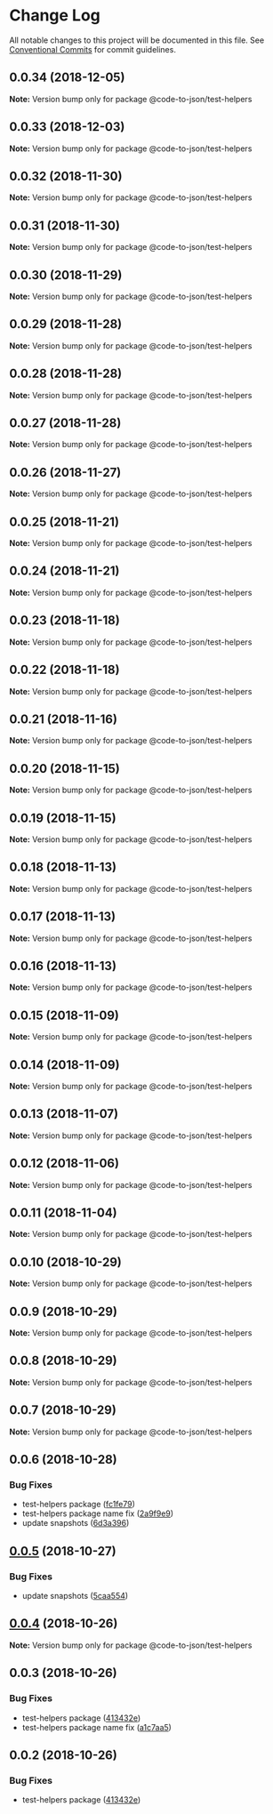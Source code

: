 # Change Log

All notable changes to this project will be documented in this file.
See [Conventional Commits](https://conventionalcommits.org) for commit guidelines.

## 0.0.34 (2018-12-05)

**Note:** Version bump only for package @code-to-json/test-helpers





## 0.0.33 (2018-12-03)

**Note:** Version bump only for package @code-to-json/test-helpers





## 0.0.32 (2018-11-30)

**Note:** Version bump only for package @code-to-json/test-helpers





## 0.0.31 (2018-11-30)

**Note:** Version bump only for package @code-to-json/test-helpers





## 0.0.30 (2018-11-29)

**Note:** Version bump only for package @code-to-json/test-helpers





## 0.0.29 (2018-11-28)

**Note:** Version bump only for package @code-to-json/test-helpers





## 0.0.28 (2018-11-28)

**Note:** Version bump only for package @code-to-json/test-helpers





## 0.0.27 (2018-11-28)

**Note:** Version bump only for package @code-to-json/test-helpers





## 0.0.26 (2018-11-27)

**Note:** Version bump only for package @code-to-json/test-helpers





## 0.0.25 (2018-11-21)

**Note:** Version bump only for package @code-to-json/test-helpers





## 0.0.24 (2018-11-21)

**Note:** Version bump only for package @code-to-json/test-helpers





## 0.0.23 (2018-11-18)

**Note:** Version bump only for package @code-to-json/test-helpers





## 0.0.22 (2018-11-18)

**Note:** Version bump only for package @code-to-json/test-helpers





## 0.0.21 (2018-11-16)

**Note:** Version bump only for package @code-to-json/test-helpers





## 0.0.20 (2018-11-15)

**Note:** Version bump only for package @code-to-json/test-helpers





## 0.0.19 (2018-11-15)

**Note:** Version bump only for package @code-to-json/test-helpers





## 0.0.18 (2018-11-13)

**Note:** Version bump only for package @code-to-json/test-helpers





## 0.0.17 (2018-11-13)

**Note:** Version bump only for package @code-to-json/test-helpers





## 0.0.16 (2018-11-13)

**Note:** Version bump only for package @code-to-json/test-helpers





## 0.0.15 (2018-11-09)

**Note:** Version bump only for package @code-to-json/test-helpers





## 0.0.14 (2018-11-09)

**Note:** Version bump only for package @code-to-json/test-helpers





## 0.0.13 (2018-11-07)

**Note:** Version bump only for package @code-to-json/test-helpers





## 0.0.12 (2018-11-06)

**Note:** Version bump only for package @code-to-json/test-helpers





## 0.0.11 (2018-11-04)

**Note:** Version bump only for package @code-to-json/test-helpers





## 0.0.10 (2018-10-29)

**Note:** Version bump only for package @code-to-json/test-helpers





## 0.0.9 (2018-10-29)

**Note:** Version bump only for package @code-to-json/test-helpers





## 0.0.8 (2018-10-29)

**Note:** Version bump only for package @code-to-json/test-helpers





## 0.0.7 (2018-10-29)

**Note:** Version bump only for package @code-to-json/test-helpers





## 0.0.6 (2018-10-28)


### Bug Fixes

* test-helpers package ([fc1fe79](https://github.com/mike-north/code-to-json/tree/master/packages/test-helpers/commit/fc1fe79))
* test-helpers package name fix ([2a9f9e9](https://github.com/mike-north/code-to-json/tree/master/packages/test-helpers/commit/2a9f9e9))
* update snapshots ([6d3a396](https://github.com/mike-north/code-to-json/tree/master/packages/test-helpers/commit/6d3a396))





## [0.0.5](https://github.com/mike-north/code-to-json/tree/master/packages/test-helpers/compare/@code-to-json/test-helpers@0.0.4...@code-to-json/test-helpers@0.0.5) (2018-10-27)


### Bug Fixes

* update snapshots ([5caa554](https://github.com/mike-north/code-to-json/tree/master/packages/test-helpers/commit/5caa554))





## [0.0.4](https://github.com/mike-north/code-to-json/tree/master/packages/test-helpers/compare/@code-to-json/test-helpers@0.0.3...@code-to-json/test-helpers@0.0.4) (2018-10-26)

**Note:** Version bump only for package @code-to-json/test-helpers





## 0.0.3 (2018-10-26)


### Bug Fixes

* test-helpers package ([413432e](https://github.com/mike-north/code-to-json/tree/master/packages/test-helpers/commit/413432e))
* test-helpers package name fix ([a1c7aa5](https://github.com/mike-north/code-to-json/tree/master/packages/test-helpers/commit/a1c7aa5))





## 0.0.2 (2018-10-26)


### Bug Fixes

* test-helpers package ([413432e](https://github.com/mike-north/code-to-json/tree/master/packages/test-helpers/commit/413432e))
